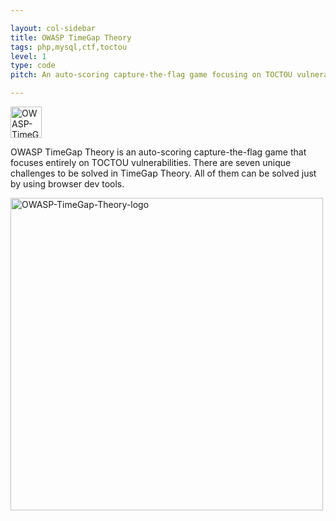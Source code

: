 ```yaml
---

layout: col-sidebar
title: OWASP TimeGap Theory
tags: php,mysql,ctf,toctou
level: 1
type: code
pitch: An auto-scoring capture-the-flag game focusing on TOCTOU vulnerabilities

---
```

<img src="assets/favicon.png" alt="OWASP-TimeGap-Theory-logo" height="50"/>

OWASP TimeGap Theory is an auto-scoring capture-the-flag game that focuses entirely on TOCTOU vulnerabilities. There are seven unique challenges to be solved in TimeGap Theory. All of them can be solved just by using browser dev tools.

<img src="assets/timegaptheory.png" alt="OWASP-TimeGap-Theory-logo" height="500"/>
